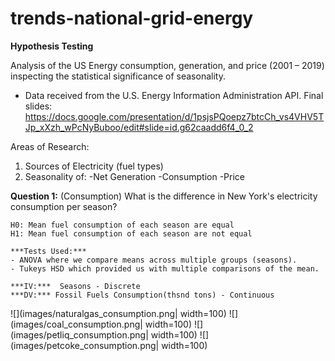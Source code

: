 # trends-national-grid-energy
**Hypothesis Testing**

Analysis of the US Energy consumption, generation, and price (2001 – 2019) inspecting the statistical significance of seasonality.
-	Data received from the U.S. Energy Information Administration API.
Final slides: https://docs.google.com/presentation/d/1psjsPQoepz7btcCh_vs4VHV5TJp_xXzh_wPcNyBuboo/edit#slide=id.g62caadd6f4_0_2

Areas of Research:
1. Sources of Electricity  (fuel types)
2. Seasonality of:
    -Net Generation
    -Consumption
    -Price

**Question 1:** (Consumption)
What is the difference in New York's electricity consumption per season?

    H0: Mean fuel consumption of each season are equal
    H1: Mean fuel consumption of each season are not equal

    ***Tests Used:***
    - ANOVA where we compare means across multiple groups (seasons).
    - Tukeys HSD which provided us with multiple comparisons of the mean.

    ***IV:***  Seasons - Discrete
    ***DV:*** Fossil Fuels Consumption(thsnd tons) - Continuous

![](images/naturalgas_consumption.png| width=100)
![](images/coal_consumption.png| width=100)
![](images/petliq_consumption.png| width=100)
![](images/petcoke_consumption.png| width=100)
